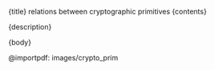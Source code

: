 {title}
relations between cryptographic primitives
{contents}

{description}

{body}

@importpdf: images/crypto_prim


